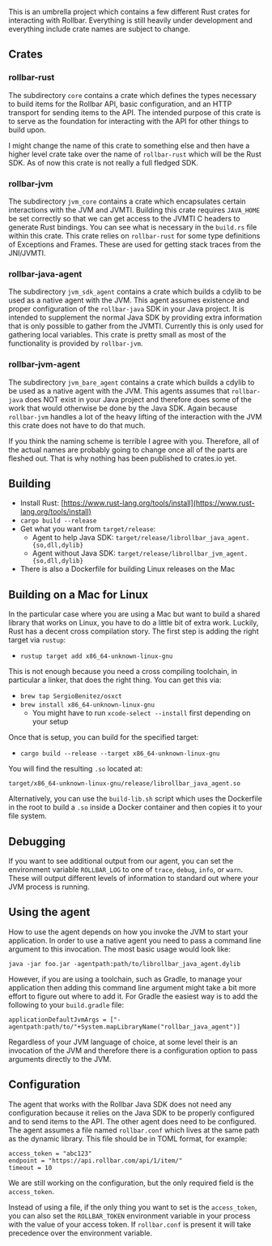 This is an umbrella project which contains a few different Rust crates for interacting with Rollbar.
Everything is still heavily under development and everything include crate names are subject to
change.

## Crates

### rollbar-rust

The subdirectory `core` contains a crate which defines the types necessary to build items for the
Rollbar API, basic configuration, and an HTTP transport for sending items to the API. The intended
purpose of this crate is to serve as the foundation for interacting with the API for other things to
build upon.

I might change the name of this crate to something else and then have a higher level crate take over
the name of `rollbar-rust` which will be the Rust SDK. As of now this crate is not really a full
fledged SDK.

### rollbar-jvm

The subdirectory `jvm_core` contains a crate which encapsulates certain interactions with the JVM
and JVMTI. Building this crate requires `JAVA_HOME` be set correctly so that we can get access to
the JVMTI C headers to generate Rust bindings. You can see what is necessary in the `build.rs` file
within this crate. This crate relies on `rollbar-rust` for some type definitions of Exceptions and
Frames. These are used for getting stack traces from the JNI/JVMTI.

### rollbar-java-agent

The subdirectory `jvm_sdk_agent` contains a crate which builds a cdylib to be used as a native agent
with the JVM. This agent assumes existence and proper configuration of the `rollbar-java` SDK in
your Java project. It is intended to supplement the normal Java SDK by providing extra information
that is only possible to gather from the JVMTI. Currently this is only used for gathering local
variables. This crate is pretty small as most of the functionality is provided by `rollbar-jvm`.

### rollbar-jvm-agent

The subdirectory `jvm_bare_agent` contains a crate which builds a cdylib to be used as a native
agent with the JVM. This agents assumes that `rollbar-java` does NOT exist in your Java project and
therefore does some of the work that would otherwise be done by the Java SDK. Again because
`rollbar-jvm` handles a lot of the heavy lifting of the interaction with the JVM this crate does not
have to do that much.

If you think the naming scheme is terrible I agree with you. Therefore, all of the actual names are
probably going to change once all of the parts are fleshed out. That is why nothing has been
published to crates.io yet.

## Building

* Install Rust: [https://www.rust-lang.org/tools/install](https://www.rust-lang.org/tools/install)
* `cargo build --release`
* Get what you want from `target/release`:
  * Agent to help Java SDK: `target/release/librollbar_java_agent.{so,dll,dylib}`
  * Agent without Java SDK: `target/release/librollbar_jvm_agent.{so,dll,dylib}`
* There is also a Dockerfile for building Linux releases on the Mac

## Building on a Mac for Linux

In the particular case where you are using a Mac but want to build a shared library that works on Linux, you have to do a little bit of extra work. Luckily, Rust has a decent cross compilation story. The first step is adding the right target via `rustup`:

* `rustup target add x86_64-unknown-linux-gnu`

This is not enough because you need a cross compiling toolchain, in particular a linker, that does the right thing. You can get this via:

* `brew tap SergioBenitez/osxct`
* `brew install x86_64-unknown-linux-gnu`
  - You might have to run `xcode-select --install` first depending on your setup

Once that is setup, you can build for the specified target:

* `cargo build --release --target x86_64-unknown-linux-gnu`

You will find the resulting `.so` located at:

```
target/x86_64-unknown-linux-gnu/release/librollbar_java_agent.so
```

Alternatively, you can use the `build-lib.sh` script which uses the Dockerfile in the root to build
a `.so` inside a Docker container and then copies it to your file system.

## Debugging

If you want to see additional output from our agent, you can set the environment variable
`ROLLBAR_LOG` to one of `trace`, `debug`, `info`, or `warn`. These will output different levels of
information to standard out where your JVM process is running.

## Using the agent

How to use the agent depends on how you invoke the JVM to start your application. In order
to use a native agent you need to pass a command line argument to this invocation. The most
basic usage would look like:

```
java -jar foo.jar -agentpath:path/to/librollbar_java_agent.dylib
```

However, if you are using a toolchain, such as Gradle, to manage your application then
adding this command line argument might take a bit more effort to figure out where to add it. For
Gradle the easiest way is to add the following to your `build.gradle` file:

```
applicationDefaultJvmArgs = ["-agentpath:path/to/"+System.mapLibraryName("rollbar_java_agent")]
```

Regardless of your JVM language of choice, at some level their is an invocation of the JVM and
therefore there is a configuration option to pass arguments directly to the JVM.

## Configuration

The agent that works with the Rollbar Java SDK does not need any configuration because it relies on
the Java SDK to be properly configured and to send items to the API. The other agent does need to be
configured. The agent assumes a file named `rollbar.conf` which lives at the same path as the
dynamic library. This file should be in TOML format, for example:

```
access_token = "abc123"
endpoint = "https://api.rollbar.com/api/1/item/"
timeout = 10
```

We are still working on the configuration, but the only required field is the `access_token`.

Instead of using a file, if the only thing you want to set is the `access_token`, you can also set
the `ROLLBAR_TOKEN` environment variable in your process with the value of your access token. If
`rollbar.conf` is present it will take precedence over the environment variable.

